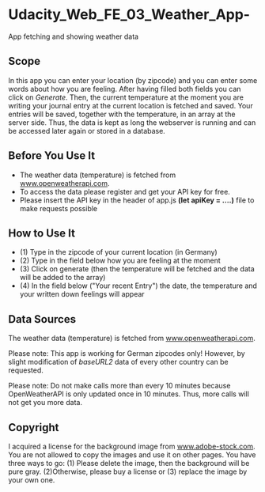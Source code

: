 # Udacity_Web_FE_03_Weather_App-

App fetching and showing weather data


## Scope

In this app you can enter your location (by zipcode) and you can enter some words about how you
are feeling. After having filled both fields you can click on *Generate*. Then, the current temperature
at the moment you are writing your journal entry at the current location is fetched and saved. Your entries will
be saved, together with the temperature, in an array at the server side. Thus, the data is kept as long the webserver is running and can be accessed later again or stored in a database.

## Before You Use It

- The weather data (temperature) is fetched from www.openweatherapi.com. 
- To access the data please register and get your API key for free.
- Please insert the API key in the header of app.js **(let apiKey = ....)** file to make requests possible

## How to Use It

- (1) Type in the zipcode of your current location (in Germany)
- (2) Type in the field below how you are feeling at the moment
- (3) Click on generate (then the temperature will be fetched and the data will be added to the array)
- (4) In the field below ("Your recent Entry") the date, the temperature and your written down feelings will appear

## Data Sources

The weather data (temperature) is fetched from www.openweatherapi.com. 

Please note: This app is working for German zipcodes only!
However, by slight modification of *baseURL2* data of every other country can be requested.

Please note: Do not make calls more than every 10 minutes because OpenWeatherAPI is only updated
once in 10 minutes. Thus, more calls will not get you more data.

## Copyright

I acquired a license for the background image from www.adobe-stock.com. You are not allowed to
copy the images and use it on other pages. You have three ways to go: (1) Please delete the image, then 
the background will be pure gray. (2)Otherwise, please buy a license or (3) replace the image by 
your own one.